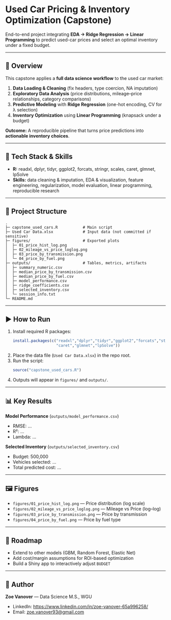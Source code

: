# Used Car Pricing & Inventory Optimization (Capstone)

End-to-end project integrating **EDA → Ridge Regression → Linear Programming** to predict used-car prices and select an optimal inventory under a fixed budget.

---

## 🔎 Overview
This capstone applies a **full data science workflow** to the used car market:

1) **Data Loading & Cleaning** (fix headers, type coercion, NA imputation)  
2) **Exploratory Data Analysis** (price distributions, mileage–price relationships, category comparisons)  
3) **Predictive Modeling** with **Ridge Regression** (one-hot encoding, CV for λ selection)  
4) **Inventory Optimization** using **Linear Programming** (knapsack under a budget)

**Outcome:** A reproducible pipeline that turns price predictions into **actionable inventory choices**.

---

## 🧰 Tech Stack & Skills
- **R:** readxl, dplyr, tidyr, ggplot2, forcats, stringr, scales, caret, glmnet, lpSolve  
- **Skills:** data cleaning & imputation, EDA & visualization, feature engineering, regularization, model evaluation, linear programming, reproducible research  

---

## 📁 Project Structure
```
.
├─ capstone_used_cars.R           # Main script
├─ Used Car Data.xlsx             # Input data (not committed if sensitive)
├─ figures/                       # Exported plots
│  ├─ 01_price_hist_log.png
│  ├─ 02_mileage_vs_price_loglog.png
│  ├─ 03_price_by_transmission.png
│  └─ 04_price_by_fuel.png
├─ outputs/                       # Tables, metrics, artifacts
│  ├─ summary_numeric.csv
│  ├─ median_price_by_transmission.csv
│  ├─ median_price_by_fuel.csv
│  ├─ model_performance.csv
│  ├─ ridge_coefficients.csv
│  ├─ selected_inventory.csv
│  └─ session_info.txt
└─ README.md
```

---

## ▶️ How to Run
1. Install required R packages:
   ```r
   install.packages(c("readxl","dplyr","tidyr","ggplot2","forcats","stringr","scales",
                      "caret","glmnet","lpSolve"))
   ```
2. Place the data file (`Used Car Data.xlsx`) in the repo root.  
3. Run the script:
   ```r
   source("capstone_used_cars.R")
   ```
4. Outputs will appear in `figures/` and `outputs/`.

---

## 📊 Key Results
**Model Performance** (`outputs/model_performance.csv`)  
- RMSE: …  
- R²: …  
- Lambda: …  

**Selected Inventory** (`outputs/selected_inventory.csv`)  
- Budget: 500,000  
- Vehicles selected: …  
- Total predicted cost: …  

---

## 🖼️ Figures
- `figures/01_price_hist_log.png` — Price distribution (log scale)  
- `figures/02_mileage_vs_price_loglog.png` — Mileage vs Price (log–log)  
- `figures/03_price_by_transmission.png` — Price by transmission  
- `figures/04_price_by_fuel.png` — Price by fuel type  

---

## 🚀 Roadmap
- Extend to other models (GBM, Random Forest, Elastic Net)  
- Add cost/margin assumptions for ROI-based optimization  
- Build a Shiny app to interactively adjust `BUDGET`  

---

## 👤 Author
**Zoe Vanover** — Data Science M.S., WGU    
- LinkedIn: <https://www.linkedin.com/in/zoe-vanover-65a996258/>
- Email: <zoe.vanover93@gmail.com>  
